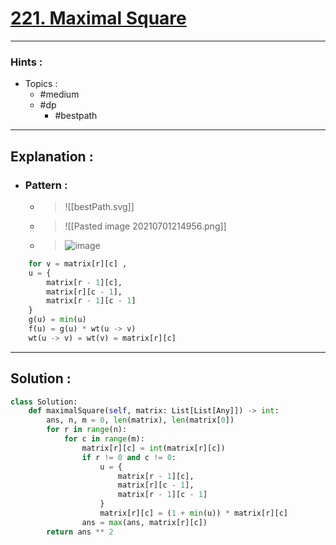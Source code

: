 # [221. Maximal Square](https://leetcode.com/problems/maximal-square/)

---

### Hints :

-   Topics :
    -   #medium
    -   #dp
        -   #bestpath

---

## Explanation :

-   ### Pattern :

    -   > ![[bestPath.svg]]
    -   > ![[Pasted image 20210701214956.png]]
    -   > ![image](https://assets.leetcode.com/users/arkaung/image_1587997873.png)

```python
	for v = matrix[r][c] ,
	u = {
		matrix[r - 1][c],
		matrix[r][c - 1],
		matrix[r - 1][c - 1]
	}
	g(u) = min(u)
	f(u) = g(u) * wt(u -> v)
	wt(u -> v) = wt(v) = matrix[r][c]
```

---

## Solution :

```python
class Solution:
    def maximalSquare(self, matrix: List[List[Any]]) -> int:
        ans, n, m = 0, len(matrix), len(matrix[0])
        for r in range(n):
            for c in range(m):
                matrix[r][c] = int(matrix[r][c])
                if r != 0 and c != 0:
                    u = {
                        matrix[r - 1][c],
                        matrix[r][c - 1],
                        matrix[r - 1][c - 1]
                    }
                    matrix[r][c] = (1 + min(u)) * matrix[r][c]
                ans = max(ans, matrix[r][c])
        return ans ** 2
```
